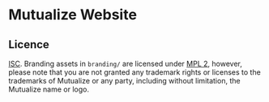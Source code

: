 # Mutualize Website

## Licence

[ISC](LICENCE). Branding assets in `branding/` are licensed under [MPL 2](branding/LICENCE), however, please note that you are not granted any trademark rights or licenses to the trademarks of Mutualize or any party, including without limitation, the Mutualize name or logo.
